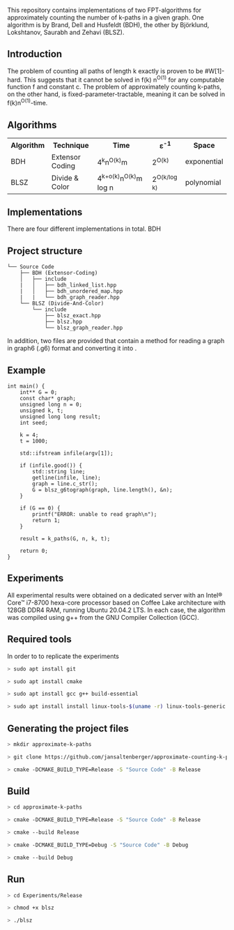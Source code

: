 This repository contains implementations of two FPT-algorithms for approximately counting the number of k-paths in a given graph. One algorithm is by Brand, Dell and Husfeldt (BDH), the other by Björklund, Lokshtanov, Saurabh and Zehavi (BLSZ).

## Introduction

The problem of counting all paths of length k exactly is proven to be #W[1]-hard. This suggests that it cannot be solved in f(k) n<sup>O(1)</sup> for any computable function f and constant c. The problem of approximately counting k-paths, on the other hand, is fixed-parameter-tractable, meaning it can be solved in f(k)n<sup>O(1)</sup>-time.

## Algorithms

<table>
    <tr>
        <th>Algorithm</th>
        <th>Technique</th>
        <th>Time</th>
        <th>ε<sup>-1</sup></th>
        <th>Space</th>
    </tr>
    <tr>
        <td>BDH</td>
        <td>Extensor Coding</td>
        <td>4<sup>k</sup>n<sup>O(k)</sup>m</td>
        <td>2<sup>O(k)</sup></td>
        <td>exponential</td>
    </tr>
        <td>BLSZ</td>
        <td>Divide & Color</td>
        <td>4<sup>k+o(k)</sup>n<sup>O(k)</sup>m log n</td>
        <td>2<sup>O(k/log k)</sup></td>
        <td>polynomial</td>
  </tr>
</table>


## Implementations
There are four different implementations in total. BDH 

## Project structure
```.
└── Source Code
    ├── BDH (Extensor-Coding)
    │   ├── include
    |   │   ├── bdh_linked_list.hpp
    |   │   ├── bdh_unordered_map.hpp
    |   |   └── bdh_graph_reader.hpp
    └── BLSZ (Divide-And-Color)
        └── include
            ├── blsz_exact.hpp
            ├── blsz.hpp
            └── blsz_graph_reader.hpp
```
In addition, two files are
provided that contain a method for reading a graph in graph6 (.g6) format and converting it into .
## Example 
```.
int main() {
    int** G = 0;
    const char* graph;
    unsigned long n = 0;
    unsigned k, t;
    unsigned long long result;
    int seed;

    k = 4;
    t = 1000;

    std::ifstream infile(argv[1]);

    if (infile.good()) {
        std::string line;
        getline(infile, line);
        graph = line.c_str();
        G = blsz_g6tograph(graph, line.length(), &n);
    }

    if (G == 0) {
        printf("ERROR: unable to read graph\n");
        return 1;
    }
    
    result = k_paths(G, n, k, t);

    return 0;
}

```
## Experiments

All experimental results were obtained on a dedicated server with an Intel® Core™ i7-8700 hexa-core processor based on Coffee Lake architecture with 128GB DDR4 RAM, running Ubuntu 20.04.2 LTS. 
In each case, the algorithm was compiled using g++ from the GNU Compiler Collection (GCC).

## Required tools

In order to to replicate the experiments 

```bash
> sudo apt install git
```

```bash
> sudo apt install cmake
```

```bash
> sudo apt install gcc g++ build-essential
```

```bash
> sudo apt install install linux-tools-$(uname -r) linux-tools-generic -y
```

## Generating the project files

```bash
> mkdir approximate-k-paths
```

```bash
> git clone https://github.com/jansaltenberger/approximate-counting-k-paths.git approximate-k-paths
```

```bash
> cmake -DCMAKE_BUILD_TYPE=Release -S "Source Code" -B Release
```

## Build

```bash
> cd approximate-k-paths
```

```bash
> cmake -DCMAKE_BUILD_TYPE=Release -S "Source Code" -B Release
```

```bash
> cmake --build Release
```

```bash
> cmake -DCMAKE_BUILD_TYPE=Debug -S "Source Code" -B Debug
```

```bash
> cmake --build Debug
```
## Run

```bash
> cd Experiments/Release
```

```bash
> chmod +x blsz
```
```bash
> ./blsz
```      
                     
